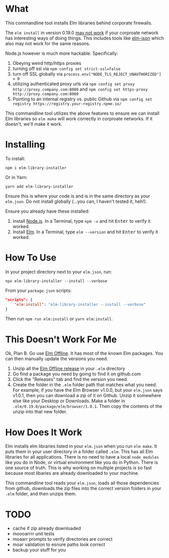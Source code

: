 # What

This commandline tool installs Elm libraries behind corporate firewalls.

The `elm install` in version 0.19.0 [may not work](https://github.com/elm/core/issues/1036) if your corproate network has interesting ways of doing things. This includes tools like [elm-json](https://github.com/zwilias/elm-json) which also may not work for the same reasons.

Node.js however is much more hackable. Specifically:

1. Obeying weird http/https proxies
2. turning off ssl via `npm config set strict-ssl=false`
3. turn off SSL globally via `process.env["NODE_TLS_REJECT_UNAUTHORIZED"] = 0`
4. utilizing authenticated proxy urls via `npm config set proxy http://proxy.company.com:8080` and `npm config set https-proxy http://proxy.company.com:8080`
5. Pointing to an internal registry vs. public Github via `npm config set registry https://registry.your-registry.npme.io/`

This commandline tool utilizes the above features to ensure we can install Elm libraries so `elm make` will work correctly in corproate networks. If it doesn't, we'll make it work.

# Installing

To install:

`npm i elm-library-installer`

Or in Yarn:

`yarn add elm-library-installer`

Ensure this is where your code is and is in the same directory as your `elm.json`. Do not install globally (...you can, I haven't tested it, heh!).

Ensure you already have these installed:

1. Install [Node.js](https://nodejs.org/en/). In a Terminal, type `npm -v` and hit <kbd>Enter</kbd> to verify it worked.
2. Install [Elm](https://guide.elm-lang.org/install/elm.html). In a Terminal, type `elm --version` and hit <kbd>Enter</kbd> to verify it worked.

# How To Use

In your project directory next to your `elm.json`, run:

`npx elm-library-installer --install --verbose`

From your `package.json` scripts:

```json
"scripts": {
    "elm:install": "elm-library-installer --install --verbose"
}
```
Then run `npm run elm:install` or `yarn elm:install`.

# This Doesn't Work For Me

Ok, Plan B. Go use [Elm Offline](https://github.com/drathier/elm-offline). It has most of the known Elm packages. You can then manually update the versions you need.

1. Unzip all the [Elm Offline release](https://github.com/drathier/elm-offline/releases) in your `.elm` directory
2. Go find a package you need by going to find it on github.com
3. Click the "Releases" tab and find the version you need.
4. Create the folder in the `.elm` folder path that matches what you need. For example, if you have the Elm Browser v1.0.0, but your `elm.json` says v1.0.1, then you can download a zip of it on Github. Unzip it somewhere else like your Desktop or Downloads. Make a folder in `.elm/0.19.0/package/elm/browser/1.0.1`. Then copy the contents of the unzip into that new folder.

# How Does It Work

Elm installs elm libraries listed in your `elm.json` when you run `elm make`. It puts them in your user directory in a folder called `.elm`. This has all Elm libraries for all applications. There is no need to have a local `node_modules` like you do in Node, or virtual environment like you do in Python. There is one source of truth. This is why working on multiple projects is so fast because most libaries are already downloaded to your machine.

This commandline tool reads your `elm.json`, loads all those dependencies from github, downloads the zip files into the correct version folders in your `.elm` folder, and then unzips them.

# TODO

- cache if zip already downloaded
- moooarrrr unit tests
- moaarr prompts to verify directories are correct
- moar validation to esnure paths look correct
- backup your stuff for you
